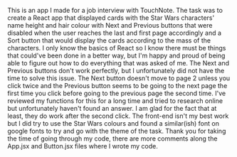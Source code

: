 This is an app I made for a job interview with TouchNote.
The task was to create a React app that displayed cards with the Star Wars characters' name
height and hair colour with Next and Previous buttons that were disabled when the user reaches the
last and first page accordingly and a Sort button that would display the cards according to the mass of the characters.
I only know the basics of React so I know there must be things that could've been done in a better way, but I'm happy and proud of being able to figure out how to do everything that was asked of me.
The Next and Previous buttons don't work perfectly, but I unfortunately did not have the time to solve this issue. The Next button doesn't move to page 2 unless you click twice and the Previous button seems to be going to the next page the first time you click before going to the previous page the second time. I've reviewed my functions for this for a long time and tried to research online but unfortunately haven't found an answer. I am glad for the fact that at least, they do work after the second click.
The front-end isn't my best work but I did try to use the Star Wars colours and found a similar(ish) font on google fonts to try and go with the theme of the task.
Thank you for taking the time of going through my code, there are more comments along the App.jsx and Button.jsx files where I wrote my code.
